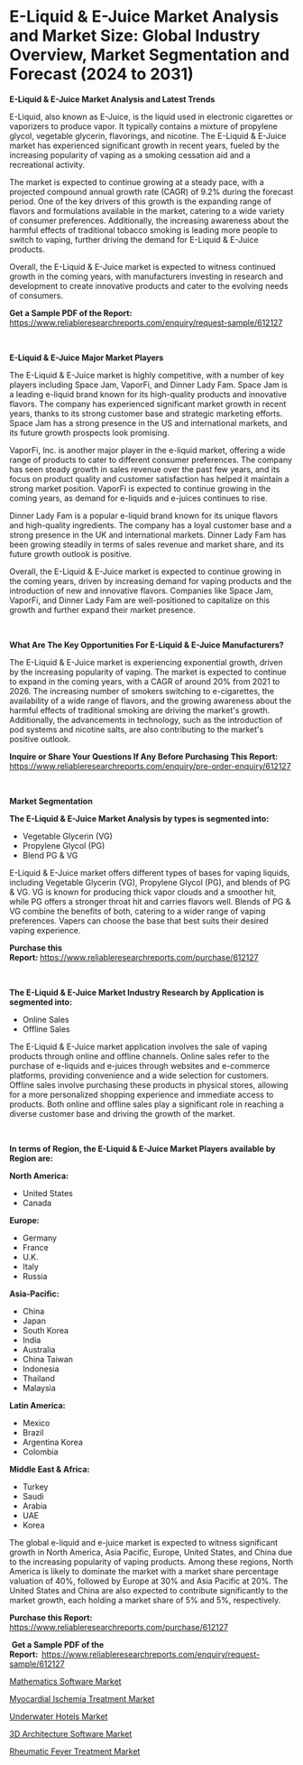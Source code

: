 <p><h1>E-Liquid & E-Juice Market Analysis and Market Size: Global Industry Overview, Market Segmentation and Forecast (2024 to 2031)</h1></p><p><strong>E-Liquid & E-Juice Market Analysis and Latest Trends</strong></p>
<p><p>E-Liquid, also known as E-Juice, is the liquid used in electronic cigarettes or vaporizers to produce vapor. It typically contains a mixture of propylene glycol, vegetable glycerin, flavorings, and nicotine. The E-Liquid & E-Juice market has experienced significant growth in recent years, fueled by the increasing popularity of vaping as a smoking cessation aid and a recreational activity.</p><p>The market is expected to continue growing at a steady pace, with a projected compound annual growth rate (CAGR) of 9.2% during the forecast period. One of the key drivers of this growth is the expanding range of flavors and formulations available in the market, catering to a wide variety of consumer preferences. Additionally, the increasing awareness about the harmful effects of traditional tobacco smoking is leading more people to switch to vaping, further driving the demand for E-Liquid & E-Juice products.</p><p>Overall, the E-Liquid & E-Juice market is expected to witness continued growth in the coming years, with manufacturers investing in research and development to create innovative products and cater to the evolving needs of consumers.</p></p>
<p><strong>Get a Sample PDF of the Report:&nbsp;</strong> <a href="https://www.reliableresearchreports.com/enquiry/request-sample/612127">https://www.reliableresearchreports.com/enquiry/request-sample/612127</a></p>
<p>&nbsp;</p>
<p><strong>E-Liquid & E-Juice Major Market Players</strong></p>
<p><p>The E-Liquid & E-Juice market is highly competitive, with a number of key players including Space Jam, VaporFi, and Dinner Lady Fam. Space Jam is a leading e-liquid brand known for its high-quality products and innovative flavors. The company has experienced significant market growth in recent years, thanks to its strong customer base and strategic marketing efforts. Space Jam has a strong presence in the US and international markets, and its future growth prospects look promising.</p><p>VaporFi, Inc. is another major player in the e-liquid market, offering a wide range of products to cater to different consumer preferences. The company has seen steady growth in sales revenue over the past few years, and its focus on product quality and customer satisfaction has helped it maintain a strong market position. VaporFi is expected to continue growing in the coming years, as demand for e-liquids and e-juices continues to rise.</p><p>Dinner Lady Fam is a popular e-liquid brand known for its unique flavors and high-quality ingredients. The company has a loyal customer base and a strong presence in the UK and international markets. Dinner Lady Fam has been growing steadily in terms of sales revenue and market share, and its future growth outlook is positive.</p><p>Overall, the E-Liquid & E-Juice market is expected to continue growing in the coming years, driven by increasing demand for vaping products and the introduction of new and innovative flavors. Companies like Space Jam, VaporFi, and Dinner Lady Fam are well-positioned to capitalize on this growth and further expand their market presence.</p></p>
<p>&nbsp;</p>
<p><strong>What Are The Key Opportunities For E-Liquid & E-Juice Manufacturers?</strong></p>
<p><p>The E-Liquid & E-Juice market is experiencing exponential growth, driven by the increasing popularity of vaping. The market is expected to continue to expand in the coming years, with a CAGR of around 20% from 2021 to 2026. The increasing number of smokers switching to e-cigarettes, the availability of a wide range of flavors, and the growing awareness about the harmful effects of traditional smoking are driving the market's growth. Additionally, the advancements in technology, such as the introduction of pod systems and nicotine salts, are also contributing to the market's positive outlook.</p></p>
<p><strong>Inquire or Share Your Questions If Any Before Purchasing This Report:</strong> <a href="https://www.reliableresearchreports.com/enquiry/pre-order-enquiry/612127">https://www.reliableresearchreports.com/enquiry/pre-order-enquiry/612127</a></p>
<p>&nbsp;</p>
<p><strong>Market Segmentation</strong></p>
<p><strong>The E-Liquid & E-Juice Market Analysis by types is segmented into:</strong></p>
<p><ul><li>Vegetable Glycerin (VG)</li><li>Propylene Glycol (PG)</li><li>Blend PG & VG</li></ul></p>
<p><p>E-Liquid & E-Juice market offers different types of bases for vaping liquids, including Vegetable Glycerin (VG), Propylene Glycol (PG), and blends of PG & VG. VG is known for producing thick vapor clouds and a smoother hit, while PG offers a stronger throat hit and carries flavors well. Blends of PG & VG combine the benefits of both, catering to a wider range of vaping preferences. Vapers can choose the base that best suits their desired vaping experience.</p></p>
<p><strong>Purchase this Report:&nbsp;</strong><a href="https://www.reliableresearchreports.com/purchase/612127">https://www.reliableresearchreports.com/purchase/612127</a></p>
<p>&nbsp;</p>
<p><strong>The E-Liquid & E-Juice Market Industry Research by Application is segmented into:</strong></p>
<p><ul><li>Online Sales</li><li>Offline Sales</li></ul></p>
<p><p>The E-Liquid & E-Juice market application involves the sale of vaping products through online and offline channels. Online sales refer to the purchase of e-liquids and e-juices through websites and e-commerce platforms, providing convenience and a wide selection for customers. Offline sales involve purchasing these products in physical stores, allowing for a more personalized shopping experience and immediate access to products. Both online and offline sales play a significant role in reaching a diverse customer base and driving the growth of the market.</p></p>
<p>&nbsp;</p>
<p><strong>In terms of Region, the E-Liquid & E-Juice Market Players available by Region are:</strong></p>
<p>
    <p> <strong> North America: </strong>
        <ul>
            <li>United States</li>
            <li>Canada</li>
        </ul>
        </p> 
    <p> <strong> Europe: </strong>
        <ul>
            <li>Germany</li>
            <li>France</li>
            <li>U.K.</li>
            <li>Italy</li>
            <li>Russia</li>
        </ul>
        </p> 
    <p> <strong> Asia-Pacific: </strong>
        <ul>
            <li>China</li>
            <li>Japan</li>
            <li>South Korea</li>
            <li>India</li>
            <li>Australia</li>
            <li>China Taiwan</li>
            <li>Indonesia</li>
            <li>Thailand</li>
            <li>Malaysia</li>
        </ul>
        </p> 
    <p> <strong> Latin America: </strong>
        <ul>
            <li>Mexico</li>
            <li>Brazil</li>
            <li>Argentina Korea</li>
            <li>Colombia</li>
        </ul>
        </p> 
    <p> <strong> Middle East & Africa: </strong>
        <ul>
            <li>Turkey</li>
            <li>Saudi</li>
            <li>Arabia</li>
            <li>UAE</li>
            <li>Korea</li>
        </ul>
    </p>
    </p>
<p><p>The global e-liquid and e-juice market is expected to witness significant growth in North America, Asia Pacific, Europe, United States, and China due to the increasing popularity of vaping products. Among these regions, North America is likely to dominate the market with a market share percentage valuation of 40%, followed by Europe at 30% and Asia Pacific at 20%. The United States and China are also expected to contribute significantly to the market growth, each holding a market share of 5% and 5%, respectively.</p></p>
<p><strong>Purchase this Report: </strong><a href="https://www.reliableresearchreports.com/purchase/612127">https://www.reliableresearchreports.com/purchase/612127</a></p>
<p>&nbsp;<strong>Get a Sample PDF of the Report:&nbsp;&nbsp;</strong><a href="https://www.reliableresearchreports.com/enquiry/request-sample/612127">https://www.reliableresearchreports.com/enquiry/request-sample/612127</a></p>
<p><strong></strong></p>
<p><p><a href="https://medium.com/@adrainratke/mathematics-software-market-size-and-market-trends-complete-industry-overview-2024-to-2031-9c7efb101a4f">Mathematics Software Market</a></p><p><a href="https://medium.com/@adrainratke/myocardial-ischemia-treatment-nbsp-market-focuses-on-market-share-size-and-projected-forecast-till-829d51171ea3">Myocardial Ischemia Treatment Market</a></p><p><a href="https://medium.com/@adrainratke/underwater-hotels-market-size-reveals-the-best-marketing-channels-in-global-industry-6b629cb1a723">Underwater Hotels Market</a></p><p><a href="https://medium.com/@adrainratke/3d-architecture-software-market-competitive-analysis-market-trends-and-forecast-to-2031-b392de9a8eff">3D Architecture Software Market</a></p><p><a href="https://medium.com/@adrainratke/rheumatic-fever-treatment-market-trends-and-market-analysis-forecasted-for-period-2024-2031-d849297312f3">Rheumatic Fever Treatment Market</a></p></p>